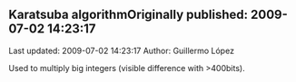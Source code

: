 ## Karatsuba algorithmOriginally published: 2009-07-02 14:23:17 
Last updated: 2009-07-02 14:23:17 
Author: Guillermo López 
 
Used to multiply big integers (visible difference with >400bits).